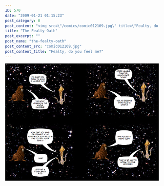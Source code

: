 ```yaml
---
ID: 570
date: "2009-01-21 01:15:23"
post_category: 0
post_content: "<img src=\"/comics/comic012109.jpg\" title=\"Fealty, do you feel me?\" />"
title: "The Fealty Oath"
post_excerpt: ""
post_name: "the-fealty-oath"
post_content_src: "comic012109.jpg"
post_content_title: "Fealty, do you feel me?"
---
```



[![Fealty, do you feel me?](/comics-hi-res/comic012109.jpg)](/comics-hi-res/comic012109.jpg)
